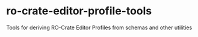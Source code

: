 # ro-crate-editor-profile-tools
Tools for deriving RO-Crate Editor Profiles from schemas and other utilities
